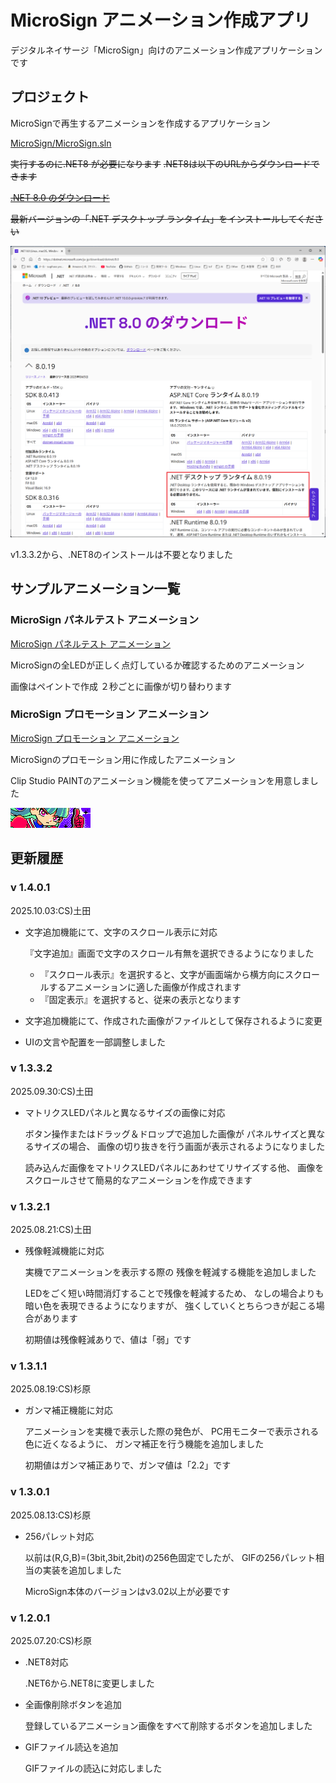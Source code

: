 # MicroSign アニメーション作成アプリ

デジタルネイサージ「MicroSign」向けのアニメーション作成アプリケーションです

## プロジェクト

MicroSignで再生するアニメーションを作成するアプリケーション

[MicroSign/MicroSign.sln](MicroSign/MicroSign.sln)


~~実行するのに.NET8 が必要になります~~
~~.NET8は以下のURLからダウンロードできます~~

~~[.NET 8.0 のダウンロード](https://dotnet.microsoft.com/ja-jp/download/dotnet/8.0)~~

~~最新バージョンの「.NET デスクトップ ランタイム」をインストールしてください~~

~~![.NET8](./DocumentImages/dotNet8Install.png)~~

v1.3.3.2から、.NET8のインストールは不要となりました



## サンプルアニメーション一覧

### MicroSign パネルテスト アニメーション

[MicroSign パネルテスト アニメーション](./SampleAnimations/MicroSignパネルテストアニメーション/)

MicroSignの全LEDが正しく点灯しているか確認するためのアニメーション

画像はペイントで作成
２秒ごとに画像が切り替わります


### MicroSign プロモーション アニメーション

[MicroSign プロモーション アニメーション](./SampleAnimations/MicroSignプロモーションアニメーション/)

MicroSignのプロモーション用に作成したアニメーション

Clip Studio PAINTのアニメーション機能を使ってアニメーションを用意しました

![MicroSignプロモーション](./DocumentImages/MicroSignPromotion.png)


## 更新履歴

### v 1.4.0.1

2025.10.03:CS)土田

- 文字追加機能にて、文字のスクロール表示に対応
   
  『文字追加』画面で文字のスクロール有無を選択できるようになりました

  - 『スクロール表示』を選択すると、文字が画面端から横方向にスクロールするアニメーションに適した画像が作成されます
  - 『固定表示』を選択すると、従来の表示となります

- 文字追加機能にて、作成された画像がファイルとして保存されるように変更

- UIの文言や配置を一部調整しました

### v 1.3.3.2

2025.09.30:CS)土田

- マトリクスLEDパネルと異なるサイズの画像に対応
   
  ボタン操作またはドラッグ＆ドロップで追加した画像が
  パネルサイズと異なるサイズの場合、
  画像の切り抜きを行う画面が表示されるようになりました

  読み込んだ画像をマトリクスLEDパネルにあわせてリサイズする他、
  画像をスクロールさせて簡易的なアニメーションを作成できます


### v 1.3.2.1

2025.08.21:CS)土田

- 残像軽減機能に対応
   
  実機でアニメーションを表示する際の
  残像を軽減する機能を追加しました

  LEDをごく短い時間消灯することで残像を軽減するため、
  なしの場合よりも暗い色を表現できるようになりますが、
  強くしていくとちらつきが起こる場合があります

  初期値は残像軽減ありで、値は「弱」です


### v 1.3.1.1

2025.08.19:CS)杉原

- ガンマ補正機能に対応
   
  アニメーションを実機で表示した際の発色が、
  PC用モニターで表示される色に近くなるように、
  ガンマ補正を行う機能を追加しました

  初期値はガンマ補正ありで、ガンマ値は「2.2」です


### v 1.3.0.1

2025.08.13:CS)杉原

- 256パレット対応
   
  以前は(R,G,B)=(3bit,3bit,2bit)の256色固定でしたが、
  GIFの256パレット相当の実装を追加しました

  MicroSign本体のバージョンはv3.02以上が必要です


### v 1.2.0.1

2025.07.20:CS)杉原

- .NET8対応

  .NET6から.NET8に変更しました


- 全画像削除ボタンを追加

  登録しているアニメーション画像をすべて削除するボタンを追加しました


- GIFファイル読込を追加

  GIFファイルの読込に対応しました
